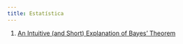 ```yaml
---
title: Estatística
---
```


1. [An Intuitive (and Short) Explanation of Bayes’ Theorem](https://betterexplained.com/articles/an-intuitive-and-short-explanation-of-bayes-theorem/)